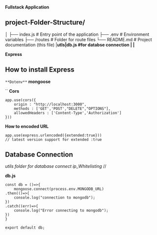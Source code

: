 **Fullstack Application**




## project-Folder-Structure/
│
├── index.js          # Entry point of the application
├── .env               # Environment variables
├── /routes            # Folder for route files
└── README.md          # Project documentation (this file)
|__utls|__db.js        #for databse connection
|__
|__




**Express**
## How to install Express

``
**Dotenv**
``
**mongoose**

``
**Cors**
```
app.use(cors({
    origin : "http://localhost:3000",
    methods : ['GET','POST',"DELETE","OPTIONS"],
    allowedHeaders : ['Content-Type','Authorization']
}))
```

**How to encoded URL**
```
app.use(express.urlencoded({extended:true}))
// latest version support for extended :true
```

## Database Connection
*utils folder for database connect*
*ip_Whitelisting* //

**db.js**
```
const db = ()=>{
    mongoose.connect(process.env.MONGODB_URL)
.then(()=>{
    console.log("connection to mongodb");
})
.catch((err)=>{
    console.log("Error connecting to mongodb");
})
}

export default db;

```